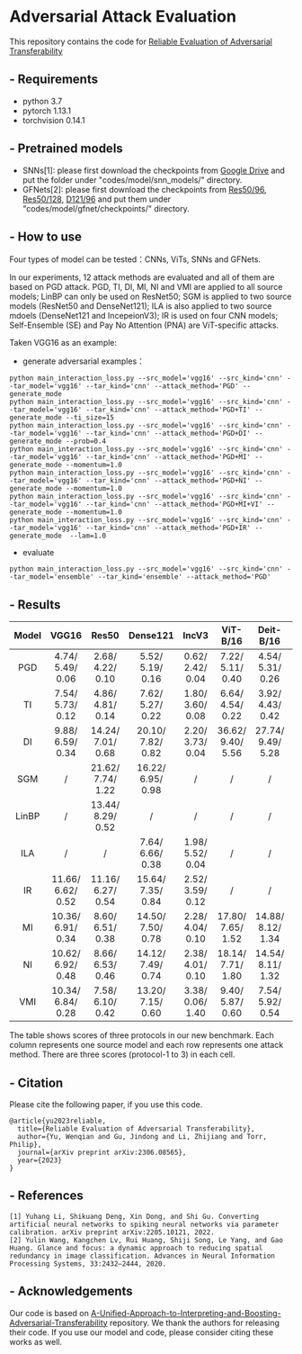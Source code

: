 
# Adversarial Attack Evaluation
This repository contains the code for [	
Reliable Evaluation of Adversarial Transferability
](http://arxiv.org/abs/2306.08565)

## - Requirements
- python 3.7
- pytorch 1.13.1
- torchvision 0.14.1

## - Pretrained models
- SNNs[1]: please first download the checkpoints from [Google Drive](https://drive.google.com/drive/folders/1vwNx4xTF6EG_Brbu-6mGkgC2HcfgtBTe) and put the folder under "codes/model/snn_models/" directory.
- GFNets[2]: please first download the checkpoints from [Res50/96](https://drive.google.com/file/d/1Iun8o4o7cQL-7vSwKyNfefOgwb9-o9kD/view?usp=sharing), [Res50/128](https://drive.google.com/file/d/1cEj0dXO7BfzQNd5fcYZOQekoAe3_DPia/view?usp=sharing), [D121/96](https://drive.google.com/file/d/1UflIM29Npas0rTQSxPqwAT6zHbFkQq6R/view?usp=sharing) and put them under "codes/model/gfnet/checkpoints/" directory. 
## - How to use

Four types of model can be tested：CNNs, ViTs, SNNs and GFNets.

In our experiments, 12 attack methods are evaluated and all of them are based on PGD attack. PGD, TI, DI, MI, NI and VMI are applied to all source models; LinBP can only be used on ResNet50; SGM is applied to two source models (ResNet50 and DenseNet121); ILA is also applied to two source mdoels (DenseNet121 and IncepeionV3); IR is used on four CNN models; Self-Ensemble (SE) and Pay No Attention (PNA) are ViT-specific attacks.

Taken VGG16 as an example: 

- generate adversarial examples：

```
python main_interaction_loss.py --src_model='vgg16' --src_kind='cnn' --tar_model='vgg16' --tar_kind='cnn' --attack_method='PGD' --generate_mode
python main_interaction_loss.py --src_model='vgg16' --src_kind='cnn' --tar_model='vgg16' --tar_kind='cnn' --attack_method='PGD+TI' --generate_mode --ti_size=15
python main_interaction_loss.py --src_model='vgg16' --src_kind='cnn' --tar_model='vgg16' --tar_kind='cnn' --attack_method='PGD+DI' --generate_mode --prob=0.4
python main_interaction_loss.py --src_model='vgg16' --src_kind='cnn' --tar_model='vgg16' --tar_kind='cnn' --attack_method='PGD+MI' --generate_mode --momentum=1.0
python main_interaction_loss.py --src_model='vgg16' --src_kind='cnn' --tar_model='vgg16' --tar_kind='cnn' --attack_method='PGD+NI' --generate_mode --momentum=1.0
python main_interaction_loss.py --src_model='vgg16' --src_kind='cnn' --tar_model='vgg16' --tar_kind='cnn' --attack_method='PGD+MI+VI' --generate_mode --momentum=1.0
python main_interaction_loss.py --src_model='vgg16' --src_kind='cnn' --tar_model='vgg16' --tar_kind='cnn' --attack_method='PGD+IR' --generate_mode  --lam=1.0
```

- evaluate
```
python main_interaction_loss.py --src_model='vgg16' --src_kind='cnn' --tar_model='ensemble' --tar_kind='ensemble' --attack_method='PGD'
```

## - Results
  
| Model | VGG16 | Res50 | Dense121 | IncV3 | ViT-B/16 | Deit-B/16 | Swin-B/4/7 | Avg |
| :----: | :----: | :----: | :----: | :----: | :---: | :---: | :------: | :------: |
| PGD | 4.74/<br>5.49/<br>0.06 | 2.68/<br>4.22/<br>0.10 | 5.52/<br>5.19/<br>0.16 | 0.62/<br>2.42/<br>0.04 | 7.22/<br>5.11/<br>0.40 | 4.54/<br>5.31/<br>0.26 | 0.76/<br>2.66/<br>0.06 | 3.73/<br>4.34/<br>0.15 |
| TI | 7.54/<br>5.73/<br>0.12 | 4.86/<br>4.81/<br>0.14 | 7.62/<br>5.27/<br>0.22 | 1.80/<br>3.60/<br>0.08 | 6.64/<br>4.54/<br>0.22 | 3.92/<br>4.43/<br>0.42 | 3.72/<br>3.99/<br>0.34 | 5.16/<br>4.62/<br>0.22 |
| DI | 9.88/<br>6.59/<br>0.34 | 14.24/<br>7.01/<br>0.68 | 20.10/<br>7.82/<br>0.82 | 2.20/<br>3.73/<br>0.04 | 36.62/<br>9.40/<br>5.56 | 27.74/<br>9.49/<br>5.28 | 10.40/<br>5.45/<br>1.08 | 17.31/<br>7.07/<br>1.97 |
| SGM | /<br>| 21.62/<br>7.74/<br>1.22 | 16.22/<br>6.95/<br>0.98 | /<br>| /<br>| /<br>| /<br>| 18.92/<br>7.345/<br>1.71 |
| LinBP | /<br>| 13.44/<br>8.29/<br>0.52 | /<br>| /<br>| /<br>| /<br>| /<br>| 13.44/<br>8.29/<br>0.52 |
| ILA | /<br>| /<br>| 7.64/<br>6.66/<br>0.38 | 1.98/<br>5.52/<br>0.04 | /<br>| /<br>| /<br>| 4.81/<br>6.09/<br>0.21 |
| IR | 11.66/<br>6.62/<br>0.52 | 11.16/<br>6.27/<br>0.54 | 15.64/<br>7.35/<br>0.84 | 2.52/<br>3.59/<br>0.12 | /<br>| /<br>| /<br>| 10.25/<br>5.96/<br>0.51 |
| MI | 10.36/<br>6.91/<br>0.34 | 8.60/<br>6.51/<br>0.38 | 14.50/<br>7.50/<br>0.78 | 2.28/<br>4.04/<br>0.10 | 17.80/<br>7.65/<br>1.52 | 14.88/<br>8.12/<br>1.34 | 3.96/<br>4.55/<br>0.30 | 10.34/<br>6.47/<br>0.68 |
| NI | 10.62/<br>6.92/<br>0.48 | 8.66/<br>6.53/<br>0.46 | 14.12/<br>7.49/<br>0.74 | 2.38/<br>4.01/<br>0.10 | 18.14/<br>7.71/<br>1.80 | 14.54/<br>8.11/<br>1.32 | 4.12/<br>4.57/<br>0.28 | 10.37/<br>6.48/<br>0.74 |
| VMI | 10.34/<br>6.84/<br>0.28 | 7.58/<br>6.10/<br>0.42 | 13.20/<br>7.15/<br>0.60 | 3.38/<br>0.06/<br>1.40 | 9.40/<br>5.87/<br>0.60 | 7.54/<br>5.92/<br>0.54 | 3.86/<br>4.47/<br>0.32 | 7.9/<br>5.20/<br>0.59 |

The table shows scores of three protocols in our new benchmark. Each column represents one source model and each row represents one attack method. There are three scores (protocol-1 to 3) in each cell. 

## - Citation

Please cite the following paper, if you use this code.

```
@article{yu2023reliable,
  title={Reliable Evaluation of Adversarial Transferability},
  author={Yu, Wenqian and Gu, Jindong and Li, Zhijiang and Torr, Philip},
  journal={arXiv preprint arXiv:2306.08565},
  year={2023}
}
```

## - References

```
[1] Yuhang Li, Shikuang Deng, Xin Dong, and Shi Gu. Converting artificial neural networks to spiking neural networks via parameter calibration. arXiv preprint arXiv:2205.10121, 2022.
[2] Yulin Wang, Kangchen Lv, Rui Huang, Shiji Song, Le Yang, and Gao Huang. Glance and focus: a dynamic approach to reducing spatial redundancy in image classification. Advances in Neural Information Processing Systems, 33:2432–2444, 2020.

```

## - Acknowledgements

Our code is based on [A-Unified-Approach-to-Interpreting-and-Boosting-Adversarial-Transferability](https://github.com/yu-wenqian/A-Unified-Approach-to-Interpreting-and-Boosting-Adversarial-Transferability) repository. We thank the authors for releasing their code. If you use our model and code, please consider citing these works as well.

